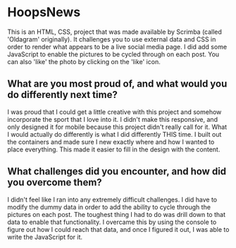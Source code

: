 <h1>HoopsNews</h1>

This is an HTML, CSS, project that was made available by Scrimba (called 'Oldagram' originally).  It challenges you to use external data and CSS in order to render what appears to be a live social media page.  I did add some JavaScript 
to enable the pictures to be cycled through on each post.  You can also 'like' the photo by clicking on the 'like' icon.


<h2>What are you most proud of, and what would you do differently next time?</h2>

I was proud that I could get a little creative with this project and somehow incorporate the sport that I love into it.  I didn't make this responsive, and only designed it for mobile because this project didn't really call for it.
What I would actually do differently is what I did differently THIS time. I built out the containers and made sure I new exactly where and how I wanted to place everything.  This made it easier to fill in the design with the content.

<h2>What challenges did you encounter, and how did you overcome them?</h2>

I didn't feel like I ran into any extremely difficult challenges.  I did have to modify the dummy data in order to add the ability to cycle through the pictures on each post.  The toughest thing I had to do was drill down to that data
to enable that functionality.  I overcame this by using the console to figure out how I could reach that data, and once I figured it out, I was able to write the JavaScript for it.


